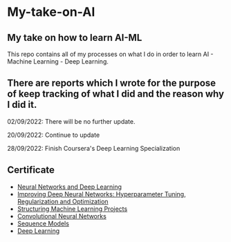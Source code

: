 # My-take-on-AI
My take on how to learn AI-ML
---------------------------------------------
This repo contains all of my processes on what I do in order to learn AI - Machine Learning - Deep Learning.

There are reports which I wrote for the purpose of keep tracking of what I did and the reason why I did it.
-----------------------------------------------
02/09/2022: There will be no further update.

20/09/2022: Continue to update

28/09/2022: Finish Coursera's Deep Learning Specialization

Certificate
--------------------------------------------
* [Neural Networks and Deep Learning](https://coursera.org/share/12feddfb07d08170473f5e90585ba906)
* [Improving Deep Neural Networks: Hyperparameter Tuning, Regularization and Optimization](https://coursera.org/share/4ae14001429b0da7e85487b28d7c2de3)
* [Structuring Machine Learning Projects](https://coursera.org/share/44d050e97025297262a85280ae158791)
* [Convolutional Neural Networks](https://coursera.org/share/c095839e879a71e070236c23bca13f4f)
* [Sequence Models](https://coursera.org/share/9426110071f6af536da81856863076c5)
* [Deep Learning](https://coursera.org/share/038f3f827f74f2fdef1d4906f770de4d)
